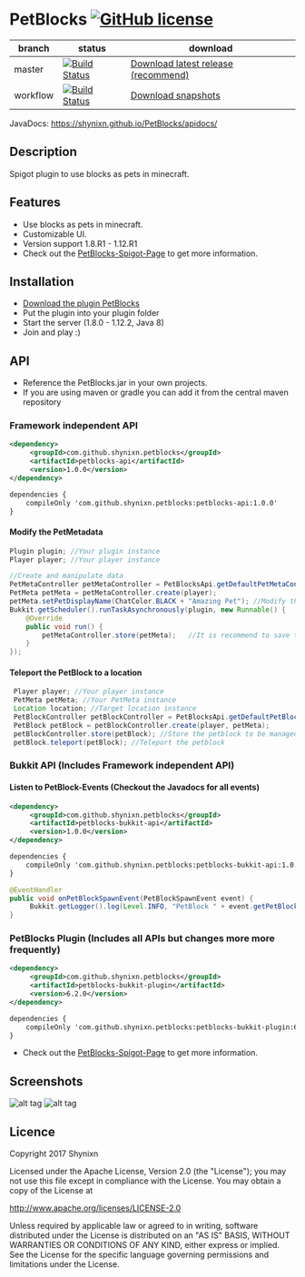 # PetBlocks [![GitHub license](https://img.shields.io/badge/license-Apache%20License%202.0-blue.svg)](https://raw.githubusercontent.com/Shynixn/PetBlocks/master/LICENSE)

| branch        | status        | download      |
| ------------- | --------------| --------------| 
| master        | [![Build Status](https://travis-ci.org/Shynixn/PetBlocks.svg?branch=master)](https://travis-ci.org/Shynixn/PetBlocks) |[Download latest release (recommend)](https://github.com/Shynixn/PetBlocks/releases)|
| workflow      | [![Build Status](https://travis-ci.org/Shynixn/PetBlocks.svg?branch=workflow)](https://travis-ci.org/Shynixn/PetBlocks) | [Download snapshots](https://oss.sonatype.org/content/repositories/snapshots/com/github/shynixn/petblocks/) |

JavaDocs: https://shynixn.github.io/PetBlocks/apidocs/

## Description
Spigot plugin to use blocks as pets in minecraft.

## Features

* Use blocks as pets in minecraft.
* Customizable UI.
* Version support 1.8.R1 - 1.12.R1
* Check out the [PetBlocks-Spigot-Page](https://www.spigotmc.org/resources/petblocks-mysql-bungeecord-customizeable-gui-1-8-1-9-1-10-1-11.12056/) to get more information. 

## Installation

* [Download the plugin PetBlocks](https://github.com/Shynixn/PetBlocks/releases)
* Put the plugin into your plugin folder
* Start the server (1.8.0 - 1.12.2, Java 8)
* Join and play :)

## API

* Reference the PetBlocks.jar in your own projects.
* If you are using maven or gradle you can add it from the central maven repository

### Framework independent API
```xml
<dependency>
     <groupId>com.github.shynixn.petblocks</groupId>
     <artifactId>petblocks-api</artifactId>
     <version>1.0.0</version>
</dependency>
```

```xml
dependencies {
    compileOnly 'com.github.shynixn.petblocks:petblocks-api:1.0.0'
}
```

#### Modify the PetMetadata 

```java
Plugin plugin; //Your plugin instance
Player player; //Your player instance

//Create and manipulate data
PetMetaController petMetaController = PetBlocksApi.getDefaultPetMetaController();
PetMeta petMeta = petMetaController.create(player);
petMeta.setPetDisplayName(ChatColor.BLACK + "Amazing Pet"); //Modify the petMeta
Bukkit.getScheduler().runTaskAsynchronously(plugin, new Runnable() {
    @Override
    public void run() {
        petMetaController.store(petMeta);   //It is recommend to save the petMeta asynchronously into the database
    }
});
```
#### Teleport the PetBlock to a location

```java
 Player player; //Your player instance
 PetMeta petMeta; //Your PetMeta instance
 Location location; //Target location instance
 PetBlockController petBlockController = PetBlocksApi.getDefaultPetBlockController();
 PetBlock petBlock = petBlockController.create(player, petMeta);
 petBlockController.store(petBlock); //Store the petblock to be managed by the plugin. Does not involve a database so it can be used on the main thread.
 petBlock.teleport(petBlock); //Teleport the petblock
```

### Bukkit API (Includes Framework independent API)

#### Listen to PetBlock-Events (Checkout the Javadocs for all events)

```xml
<dependency>
     <groupId>com.github.shynixn.petblocks</groupId>
     <artifactId>petblocks-bukkit-api</artifactId>
     <version>1.0.0</version>
</dependency>
```

```xml
dependencies {
    compileOnly 'com.github.shynixn.petblocks:petblocks-bukkit-api:1.0.0'
}
```

```java
@EventHandler
public void onPetBlockSpawnEvent(PetBlockSpawnEvent event) {
     Bukkit.getLogger().log(Level.INFO, "PetBlock " + event.getPetBlock().getDisplayName() + " has spawned.");
}
```

### PetBlocks Plugin (Includes all APIs but changes more more frequently)

```xml
<dependency>
     <groupId>com.github.shynixn.petblocks</groupId>
     <artifactId>petblocks-bukkit-plugin</artifactId>
     <version>6.2.0</version>
</dependency>
```

```xml
dependencies {
    compileOnly 'com.github.shynixn.petblocks:petblocks-bukkit-plugin:6.2.0'
}
```

* Check out the [PetBlocks-Spigot-Page](https://www.spigotmc.org/resources/petblocks-mysql-bungeecord-customizeable-gui-1-8-1-9-1-10-1-11.12056/) to get more information. 

## Screenshots

![alt tag](http://www.mediafire.com/convkey/9d02/r92bshjdva755d3zg.jpg)
![alt tag](http://www.mediafire.com/convkey/697e/ddk043hgdj57d7jzg.jpg)

## Licence

Copyright 2017 Shynixn

Licensed under the Apache License, Version 2.0 (the "License");
you may not use this file except in compliance with the License.
You may obtain a copy of the License at

   http://www.apache.org/licenses/LICENSE-2.0

Unless required by applicable law or agreed to in writing, software
distributed under the License is distributed on an "AS IS" BASIS,
WITHOUT WARRANTIES OR CONDITIONS OF ANY KIND, either express or implied.
See the License for the specific language governing permissions and
limitations under the License.
